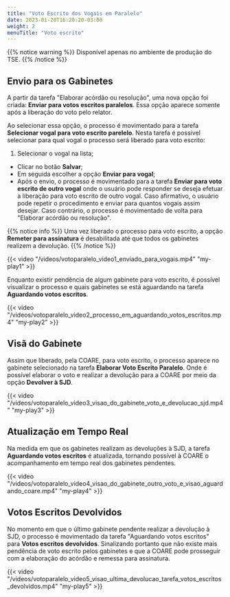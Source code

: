 ```yaml
---
title: "Voto Escrito dos Vogais em Paralelo"
date: 2023-01-20T16:20:20-03:00
weight: 2
menuTitle: "Voto escrito"
---
```


{{% notice warning %}}
Disponível apenas no ambiente de produção do TSE.
{{% /notice %}}

## Envio para os Gabinetes

A partir da tarefa "Elaborar acórdão ou resolução", uma nova opção foi criada: **Enviar para votos escritos paralelos**. Essa opção aparece somente após a liberação do voto pelo relator.

Ao selecionar essa opção, o processo é movimentado para a tarefa **Selecionar vogal para voto escrito parelelo**. Nesta tarefa é possível selecionar para qual vogal o processo será liberado para voto escrito:

1. Selecionar o vogal na lista;
* Clicar no botão **Salvar**;
* Em seguida escolher a opção **Enviar para vogal**;
* Após o envio, o processo é movimentado para a tarefa **Enviar para voto escrito de outro vogal** onde o usuário pode responder se deseja efetuar a liberação para voto escrito de outro vogal. Caso afirmativo, o usuário pode repetir o procedimento e enviar para quantos vogais assim desejar. Caso contrário, o processo é movimentado de volta para "Elaborar acórdão ou resolução".
 
{{% notice info %}}
Uma vez liberado o processo para voto escrito, a opção **Remeter para assinatura** é desabilitada até que todos os gabinetes realizem a devolução.
{{% /notice %}}

{{< video "/videos/votoparalelo_video1_enviado_para_vogais.mp4" "my-play1" >}}

Enquanto existir pendência de algum gabinete para voto escrito, é possível visualizar o processo e quais gabinetes se está aguardando na tarefa **Aguardando votos escritos**.

{{< video "/videos/votoparalelo_video2_processo_em_aguardando_votos_escritos.mp4" "my-play2" >}}

## Visã do Gabinete

Assim que liberado, pela COARE, para voto escrito, o processo aparece no gabinete selecionado
na tarefa **Elaborar Voto Escrito Paralelo**. Onde é possível elaborar o voto e realizar a devolução
para a COARE por meio da opção **Devolver à SJD**.

{{< video "/videos/votoparalelo_video3_visao_do_gabinete_voto_e_devolucao_sjd.mp4" "my-play3" >}}

## Atualização em Tempo Real

Na medida em que os gabinetes realizam as devoluções à SJD, a tarefa **Aguardando votos escritos**
é atualizada, tornando possível à COARE o acompanhamento em tempo real dos gabinetes pendentes.

{{< video "/videos/votoparalelo_video4_visao_do_gabinete_outro_voto_e_visao_aguardando_coare.mp4" "my-play4" >}}

## Votos Escritos Devolvidos

No momento em que o último gabinete pendente realizar a devolução à SJD, o processo é movimentado da tarefa
"Aguardando votos escritos" para **Votos escritos devolvidos**. Sinalizando portanto que não existe mais pendência
de voto escrito pelos gabinetes e que a COARE pode prosseguir com a elaboração do acórdão e remessa para assinatura.

{{< video "/videos/votoparalelo_video5_visao_ultima_devolucao_tarefa_votos_escritos_devolvidos.mp4" "my-play5" >}}
